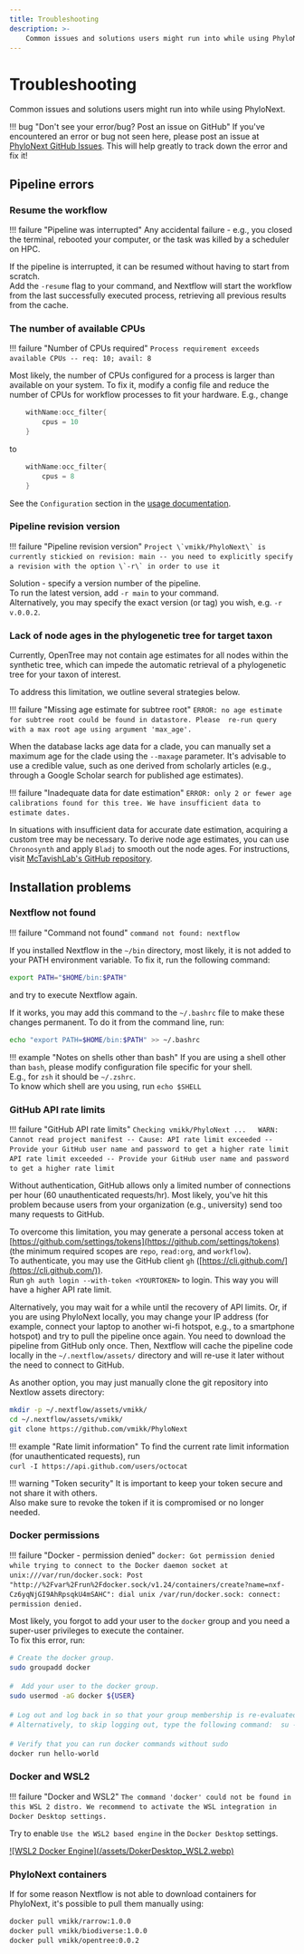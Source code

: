 ```yaml
---
title: Troubleshooting
description: >-
    Common issues and solutions users might run into while using PhyloNext.
---
```


# Troubleshooting

Common issues and solutions users might run into while using PhyloNext.

!!! bug "Don't see your error/bug? Post an issue on GitHub"
    If you've encountered an error or bug not seen here, please post an issue at [PhyloNext GitHub Issues](https://github.com/vmikk/PhyloNext/issues). This will help greatly to track down the error and fix it!

## Pipeline errors

### Resume the workflow

!!! failure "Pipeline was interrupted"
    Any accidental failure - e.g., you closed the terminal, rebooted your computer, or the task was killed by a scheduler on HPC.

If the pipeline is interrupted, it can be resumed without having to start from scratch.  
Add the `-resume` flag to your command, and Nextflow will start the workflow from the last successfully executed process, 
retrieving all previous results from the cache.



### The number of available CPUs

!!! failure "Number of CPUs required"
    `Process requirement exceeds available CPUs -- req: 10; avail: 8`

Most likely, the number of CPUs configured for a process is larger than available on your system. 
To fix it, modify a config file and reduce the number of CPUs for workflow processes to fit your hardware. E.g., change
``` java
    withName:occ_filter{
        cpus = 10
    }
```
to 
``` java
    withName:occ_filter{
        cpus = 8
    }
```

See the `Configuration` section in the [usage documentation](https://phylonext.github.io/usage/#configuration-file).

### Pipeline revision version

!!! failure "Pipeline revision version"
    ```
    Project \`vmikk/PhyloNext\` is currently stickied on revision: main -- you need to explicitly specify a revision with the option \`-r\` in order to use it
    ```

Solution - specify a version number of the pipeline.  
To run the latest version, add `-r main` to your command.  
Alternatively, you may specify the exact version (or tag) you wish, e.g. `-r v.0.0.2`.  

### Lack of node ages in the phylogenetic tree for target taxon

Currently, OpenTree may not contain age estimates for all nodes within the synthetic tree, 
which can impede the automatic retrieval of a phylogenetic tree for your taxon of interest.  

To address this limitation, we outline several strategies below.  

!!! failure "Missing age estimate for subtree root"
    `ERROR: no age estimate for subtree root could be found in datastore. Please  re-run query with a max root age using argument 'max_age'.`

When the database lacks age data for a clade, 
you can manually set a maximum age for the clade using the `--maxage` parameter. 
It's advisable to use a credible value, such as one derived from scholarly articles 
(e.g., through a Google Scholar search for published age estimates).  


!!! failure "Inadequate data for date estimation"
    `ERROR: only 2 or fewer age calibrations found for this tree. We have insufficient data to estimate dates.`

In situations with insufficient data for accurate date estimation, 
acquiring a custom tree may be necessary. 
To derive node age estimates, you can use `Chronosynth` 
and apply `Bladj` to smooth out the node ages.
For instructions, visit [McTavishLab's GitHub repository](https://github.com/McTavishLab/GBIF-Biodiverse-OpenTree/tree/main/dates).  


## Installation problems

### Nextflow not found

!!! failure "Command not found"
    `command not found: nextflow`

If you installed Nextflow in the `~/bin` directory, most likely, it is not added to your PATH environment variable. 
To fix it, run the following command:

``` bash
export PATH="$HOME/bin:$PATH"
```
and try to execute Nextflow again.  

If it works, you may add this command to the `~/.bashrc` file to make these changes permanent. 
To do it from the command line, run:  

``` bash
echo "export PATH=$HOME/bin:$PATH" >> ~/.bashrc
```

!!! example "Notes on shells other than bash"
    If you are using a shell other than `bash`, please modify configuration file specific for your shell.  
    E.g., for `zsh` it should be `~/.zshrc`.  
    To know which shell are you using, run `echo $SHELL`

### GitHub API rate limits

!!! failure "GitHub API rate limits"
    ```
    Checking vmikk/PhyloNext ...  
    WARN: Cannot read project manifest -- Cause: API rate limit exceeded -- Provide your GitHub user name and password to get a higher rate limit  
    API rate limit exceeded -- Provide your GitHub user name and password to get a higher rate limit
    ```

Without authentication, GitHub allows only a limited number of connections per hour (60 unauthenticated requests/hr). 
Most likely, you've hit this problem because users from your organization (e.g., university) send too many requests to GitHub.  

To overcome this limitation, you may generate a personal access token at [https://github.com/settings/tokens](https://github.com/settings/tokens) (the minimum required scopes are `repo`, `read:org`, and `workflow`).  
To authenticate, you may use the GitHub client `gh` ([https://cli.github.com/](https://cli.github.com/)).  
Run `gh auth login --with-token <YOURTOKEN>` to login. This way you will have a higher API rate limit.  

Alternatively, you may wait for a while until the recovery of API limits. 
Or, if you are using PhyloNext locally, you may change your IP address 
(for example, connect your laptop to another wi-fi hotspot, e.g., to a smartphone hotspot) 
and try to pull the pipeline once again. 
You need to download the pipeline from GitHub only once. 
Then, Nextflow will cache the pipeline code locally in the `~/.nextflow/assets/` directory 
and will re-use it later without the need to connect to GitHub.  

As another option, you may just manually clone the git repository into Nextlow assets directory:  
``` bash
mkdir -p ~/.nextflow/assets/vmikk/
cd ~/.nextflow/assets/vmikk/
git clone https://github.com/vmikk/PhyloNext
```

!!! example "Rate limit information"
    To find the current rate limit information (for unauthenticated requests), run  
    `curl -I https://api.github.com/users/octocat`

!!! warning "Token security"
    It is important to keep your token secure and not share it with others.  
    Also make sure to revoke the token if it is compromised or no longer needed.

### Docker permissions

!!! failure "Docker - permission denied"
    `docker: Got permission denied while trying to connect to the Docker daemon socket at unix:///var/run/docker.sock: Post "http://%2Fvar%2Frun%2Fdocker.sock/v1.24/containers/create?name=nxf-Cz6yqNjGI9AhRpsqkU4mSAHC": dial unix /var/run/docker.sock: connect: permission denied.`

Most likely, you forgot to add your user to the `docker` group and you need a super-user privileges to execute the container.  
To fix this error, run:  

``` bash
# Create the docker group.
sudo groupadd docker

#  Add your user to the docker group.
sudo usermod -aG docker ${USER}

# Log out and log back in so that your group membership is re-evaluated.
# Alternatively, to skip logging out, type the following command:  su -s ${USER}

# Verify that you can run docker commands without sudo
docker run hello-world
```

### Docker and WSL2

!!! failure "Docker and WSL2"
    `The command 'docker' could not be found in this WSL 2 distro. We recommend to activate the WSL integration in Docker Desktop settings.`

Try to enable `Use the WSL2 based engine` in the `Docker Desktop` settings.  

<a class="zoom" href="/assets/DokerDesktop_WSL2.webp">
![WSL2 Docker Engine](/assets/DokerDesktop_WSL2.webp)
</a>


### PhyloNext containers

If for some reason Nextflow is not able to download containers for PhyloNext, 
it's possible to pull them manually using:

``` bash
docker pull vmikk/rarrow:1.0.0
docker pull vmikk/biodiverse:1.0.0
docker pull vmikk/opentree:0.0.2
```

